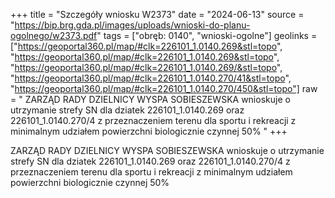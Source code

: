 +++
title = "Szczegóły wniosku W2373"
date = "2024-06-13"
source = "https://bip.brg.gda.pl/images/uploads/wnioski-do-planu-ogolnego/w2373.pdf"
tags = ["obręb: 0140", "wnioski-ogolne"]
geolinks = ["https://geoportal360.pl/map/#clk=226101_1.0140.269&stl=topo", "https://geoportal360.pl/map/#clk=226101_1.0140.269&stl=topo", "https://geoportal360.pl/map/#clk=226101_1.0140.269/&stl=topo", "https://geoportal360.pl/map/#clk=226101_1.0140.270/41&stl=topo", "https://geoportal360.pl/map/#clk=226101_1.0140.270/450&stl=topo"]
raw = " ZARZĄD RADY DZIELNICY WYSPA SOBIESZEWSKA wnioskuje o utrzymanie strefy SN dla dziatek 226101_1.0140.269 oraz 226101_1.0140.270/4 z przeznaczeniem terenu dla sportu i rekreacji z minimalnym udziałem powierzchni biologicznie czynnej 50%  "
+++

 ZARZĄD RADY DZIELNICY WYSPA SOBIESZEWSKA wnioskuje o utrzymanie strefy SN dla dziatek
226101_1.0140.269 oraz 226101_1.0140.270/4 z przeznaczeniem terenu dla sportu i rekreacji z
minimalnym udziałem powierzchni biologicznie czynnej 50%
 


